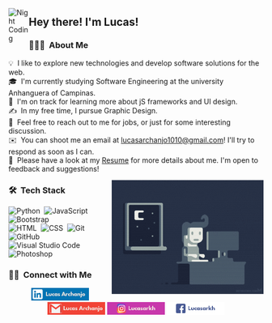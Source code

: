 

<img alt="Night Coding" src="./assets/Hand%20Wave.gif" width='40' align="left"/><h2>Hey there! I'm Lucas!</h2>

<!-- ## 👋 &nbsp;Hey there! I'm Lucas -->

### 👨🏻‍💻 &nbsp;About Me

💡 &nbsp;I like to explore new technologies and develop software solutions for the web.\
🎓 &nbsp;I'm currently studying Software Engineering at the university Anhanguera of Campinas.\
🌱 &nbsp;I'm on track for learning more about jS frameworks and UI design.\
✍️ &nbsp;In my free time, I pursue Graphic Design.\
💬 &nbsp;Feel free to reach out to me for jobs, or just for some interesting discussion.\
✉️ &nbsp;You can shoot me an email at lucasarchanjo1010@gmail.com! I'll try to respond as soon as I can.\
📄 &nbsp;Please have a look at my [Resume](https://drive.google.com/file/d/19WE1P5_qmQANgO0LxItkNKcgS9EzcF2_/view?usp=sharing) for more details about me. I'm open to feedback and suggestions!

<img alt="Night Coding" src="https://github.com/Lucasarkh/Lucasarkh/blob/main/assets/img/coding.gif" width="300" align="right"/>

### 🛠 &nbsp;Tech Stack

![Python](https://img.shields.io/badge/-Python-05122A?style=flat&logo=python)&nbsp;
![JavaScript](https://img.shields.io/badge/-JavaScript-05122A?style=flat&logo=javascript)&nbsp;
![Bootstrap](https://img.shields.io/badge/-Bootstrap-05122A?style=flat&logo=bootstrap&logoColor=563D7C)\
![HTML](https://img.shields.io/badge/-HTML-05122A?style=flat&logo=HTML5)&nbsp;
![CSS](https://img.shields.io/badge/-CSS-05122A?style=flat&logo=CSS3&logoColor=1572B6)&nbsp;
![Git](https://img.shields.io/badge/-Git-05122A?style=flat&logo=git)&nbsp;
![GitHub](https://img.shields.io/badge/-GitHub-05122A?style=flat&logo=github)&nbsp;
![Visual Studio Code](https://img.shields.io/badge/-Visual%20Studio%20Code-05122A?style=flat&logo=visual-studio-code&logoColor=007ACC)&nbsp;
![Photoshop](https://img.shields.io/badge/-Photoshop-05122A?style=flat&logo=adobe-photoshop)&nbsp;

### 🤝🏻 &nbsp;Connect with Me

<p align="center">
<a href="https://linkedin.com/in/lucasarkh"><img src="https://github.com/Lucasarkh/Lucasarkh/blob/main/assets/img/linkedin_img.png" height="25"/></a>
<a href="mailto:lucasarchanjo1010@gmail.com"><img src="https://github.com/Lucasarkh/Lucasarkh/blob/main/assets/img/gmail_img.png" height="25"/></a>
<a href="https://instagram.com/lucasarkh"><img src="https://github.com/Lucasarkh/Lucasarkh/blob/main/assets/img/instagram_img.png" height="25"/></a>
<a href="https://facebook.com/lucas.arkh"><img src="https://github.com/Lucasarkh/Lucasarkh/blob/main/assets/img/facebook_img.png" height="25"/></a>
</p>
